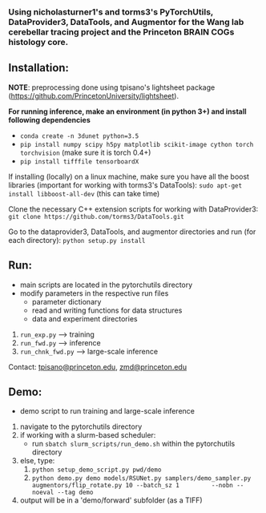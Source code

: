 ### Using nicholasturner1's and torms3's PyTorchUtils, DataProvider3, DataTools, and Augmentor for the Wang lab cerebellar tracing project and the Princeton BRAIN COGs histology core.

## Installation:

**NOTE**: preprocessing done using tpisano's lightsheet package (https://github.com/PrincetonUniversity/lightsheet).

**For running inference, make an environment (in python 3+) and install following dependencies**

- `conda create -n 3dunet python=3.5`
- `pip install numpy scipy h5py matplotlib scikit-image cython torch torchvision` (make sure it is torch 0.4+)
- `pip install tifffile tensorboardX`

If installing (locally) on a linux machine, make sure you have all the boost libraries (important for working with torms3's DataTools):
`sudo apt-get install libboost-all-dev` (this can take time)

Clone the necessary C++ extension scripts for working with DataProvider3:
`git clone https://github.com/torms3/DataTools.git`

Go to the dataprovider3, DataTools, and augmentor directories and run (for each directory):
`python setup.py install`

## Run:
- main scripts are located in the pytorchutils directory
- modify parameters in the respective run files
    - parameter dictionary
    - read and writing functions for data structures
    - data and experiment directories
1. `run_exp.py` --> training
2. `run_fwd.py` --> inference
3. `run_chnk_fwd.py` --> large-scale inference

Contact: tpisano@princeton.edu, zmd@princeton.edu

## Demo:
- demo script to run training and large-scale inference

1. navigate to the pytorchutils directory
2. if working with a slurm-based scheduler:
	- run `sbatch slurm_scripts/run_demo.sh` within the pytorchutils directory
4. else, type:
	1. `python setup_demo_script.py pwd/demo`
	2. `python demo.py demo models/RSUNet.py samplers/demo_sampler.py augmentors/flip_rotate.py 10 --batch_sz 1 		--nobn --noeval --tag demo` 
5. output will be in a 'demo/forward' subfolder (as a TIFF)
